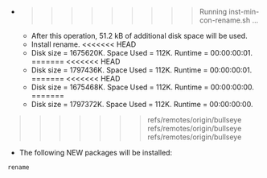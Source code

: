 * >>>>>>>>> Running inst-min-con-rename.sh ...
  * After this operation, 51.2 kB of additional disk space will be used.
  * Install rename.
<<<<<<< HEAD
  * Disk size = 1675620K. Space Used = 112K. Runtime = 00:00:00:01.
=======
<<<<<<< HEAD
  * Disk size = 1797436K. Space Used = 112K. Runtime = 00:00:00:01.
=======
<<<<<<< HEAD
  * Disk size = 1675468K. Space Used = 112K. Runtime = 00:00:00:00.
=======
  * Disk size = 1797372K. Space Used = 112K. Runtime = 00:00:00:00.
>>>>>>> refs/remotes/origin/bullseye
>>>>>>> refs/remotes/origin/bullseye
>>>>>>> refs/remotes/origin/bullseye
  * The following NEW packages will be installed:
  ```bash
rename
  ```
